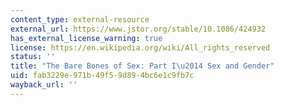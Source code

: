```yaml
---
content_type: external-resource
external_url: https://www.jstor.org/stable/10.1086/424932
has_external_license_warning: true
license: https://en.wikipedia.org/wiki/All_rights_reserved
status: ''
title: "The Bare Bones of Sex: Part I\u2014 Sex and Gender"
uid: fab3229e-971b-49f5-9d89-4bc6e1c9fb7c
wayback_url: ''
---
```

